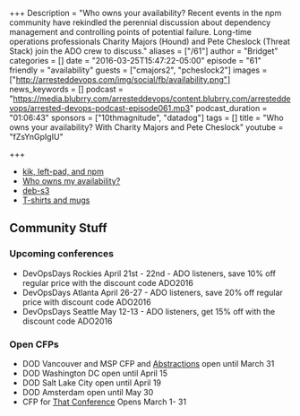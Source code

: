 +++
Description = "Who owns your availability? Recent events in the npm community have rekindled the perennial discussion about dependency management and controlling points of potential failure. Long-time operations professionals Charity Majors (Hound) and Pete Cheslock (Threat Stack) join the ADO crew to discuss."
aliases = ["/61"]
author = "Bridget"
categories = []
date = "2016-03-25T15:47:22-05:00"
episode = "61"
friendly = "availability"
guests = ["cmajors2", "pcheslock2"]
images = ["http://arresteddevops.com/img/social/fb/availability.png"]
news_keywords = []
podcast = "https://media.blubrry.com/arresteddevops/content.blubrry.com/arresteddevops/arrested-devops-podcast-episode061.mp3"
podcast_duration = "01:06:43"
sponsors = ["10thmagnitude", "datadog"]
tags = []
title = "Who owns your availability? With Charity Majors and Pete Cheslock"
youtube = "fZsYnGpIgIU"

+++

* [kik, left-pad, and npm](http://blog.npmjs.org/post/141577284765/kik-left-pad-and-npm)
* [Who owns my availability?](http://www.whoownsmyavailability.com/)
* [deb-s3](https://github.com/krobertson/deb-s3)
* [T-shirts and mugs](http://store.arresteddevops.com)

## Community Stuff

### Upcoming conferences
* DevOpsDays Rockies April 21st - 22nd - ADO listeners, save 10% off regular price with the discount code ADO2016
* DevOpsDays Atlanta April 26-27 - ADO listeners, save 20% off regular price with discount code ADO2016
* DevOpsDays Seattle May 12-13 - ADO listeners, get 15% off with the discount code ADO2016
### Open CFPs
* DOD Vancouver and MSP CFP and [Abstractions](http://www.wikicfp.com/cfp/servlet/event.showcfp?eventid=52700&copyownerid=86229) open until March 31
* DOD Washington DC open until April 15
* DOD Salt Lake City open until April 19
* DOD Amsterdam open until May 30
* CFP for [That Conference](https://www.thatconference.com/) Opens March 1- 31

